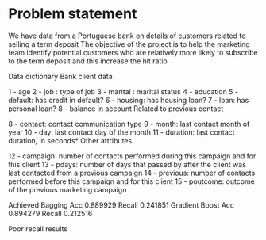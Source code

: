 # Problem statement
We have data from a Portuguese bank on details of customers related to selling a term deposit The objective of the project is to help the marketing team identify potential customers who are relatively more likely to subscribe to the term deposit and this increase the hit ratio

Data dictionary
Bank client data

1 - age
2 - job : type of job
3 - marital : marital status
4 - education
5 - default: has credit in default?
6 - housing: has housing loan?
7 - loan: has personal loan?
8 - balance in account
Related to previous contact

8 - contact: contact communication type
9 - month: last contact month of year
10 - day: last contact day of the month
11 - duration: last contact duration, in seconds*
Other attributes

12 - campaign: number of contacts performed during this campaign and for this client
13 - pdays: number of days that passed by after the client was last contacted from a previous campaign
14 - previous: number of contacts performed before this campaign and for this client
15 - poutcome: outcome of the previous marketing campaign

Achieved 
Bagging Acc	0.889929 Recall 0.241851
Gradient Boost Acc	0.894279 Recall	0.212516

Poor recall results
